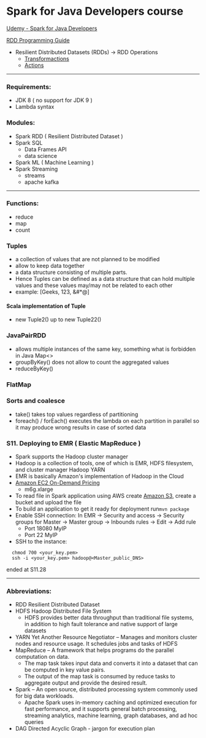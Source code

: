 # Spark for Java Developers course

[Udemy - Spark for Java Developers](https://www.udemy.com/course/apache-spark-for-java-developers)

[RDD Programming Guide](https://spark.apache.org/docs/latest/rdd-programming-guide.html)
* Resilient Distributed Datasets (RDDs) -> RDD Operations
  * [Transformactions](https://spark.apache.org/docs/latest/rdd-programming-guide.html#transformations)
  * [Actions](https://spark.apache.org/docs/latest/rdd-programming-guide.html#actions)


-------------------------------------------------------------
### Requirements:
* JDK 8 ( no support for JDK 9 )
* Lambda syntax

### Modules:
* Spark RDD ( Resilient Distributed Dataset )
* Spark SQL
  * Data Frames API
  * data science
* Spark ML ( Machine Learning )
* Spark Streaming
  * streams
  * apache kafka

-------------------------------------------------------------
### Functions:
* reduce
* map
* count

### Tuples 
* a collection of values that are not planned to be modified
* allow to keep data together
* a data structure consisting of multiple parts. 
* Hence Tuples can be defined as a data structure that can hold multiple values and these values may/may not be related to each other 
* example: [Geeks, 123, &#*@]

#### Scala implementation of Tuple
* new Tuple2() up to new Tuple22()

### JavaPairRDD
* allows multiple instances of the same key, something what is forbidden in Java Map<>
* groupByKey() does not allow to count the aggregated values
* reduceByKey()

### FlatMap

### Sorts and coalesce
* take() takes top values regardless of partitioning
* foreach() / forEach() executes the lambda on each partition in parallel so it may produce wrong results in case of sorted data

### S11. Deploying to EMR ( Elastic MapReduce )
* Spark supports the Hadoop cluster manager
* Hadoop is a collection of tools, one of which is EMR, HDFS filesystem, and cluster manager Hadoop YARN
* EMR is basically Amazon's implementation of Hadoop in the Cloud
* [Amazon EC2 On-Demand Pricing](https://aws.amazon.com/ec2/pricing/on-demand/)
  * m6g.xlarge 
* To read file in Spark application using AWS create [Amazon S3](https://s3.console.aws.amazon.com/s3), create a bucket and upload the file
* To build an application to get it ready for deployment run`mvn package`
* Enable SSH connection: In EMR -> Security and access -> Security groups for Master -> Master group -> Inbounds rules -> Edit -> Add rule
  * Port 18080 MyIP
  * Port 22 MyIP
* SSH to the instance:
```
  chmod 700 <your_key.pem>
  ssh -i <your_key.pem> hadoop@<Master_public_DNS>
```
ended at S11.28



-------------------------------------------------------------
### Abbreviations:
* RDD Resilient Distributed Dataset
* HDFS Hadoop Distributed File System
  * HDFS provides better data throughput than traditional file systems, in addition to high fault tolerance and native support of large datasets
* YARN Yet Another Resource Negotiator – Manages and monitors cluster nodes and resource usage. It schedules jobs and tasks of HDFS
* MapReduce – A framework that helps programs do the parallel computation on data.
  * The map task takes input data and converts it into a dataset that can be computed in key value pairs.
  * The output of the map task is consumed by reduce tasks to aggregate output and provide the desired result.
* Spark – An open source, distributed processing system commonly used for big data workloads.
  * Apache Spark uses in-memory caching and optimized execution for fast performance, and it supports general batch processing, streaming analytics, machine learning, graph databases, and ad hoc queries
* DAG Directed Acyclic Graph - jargon for execution plan


